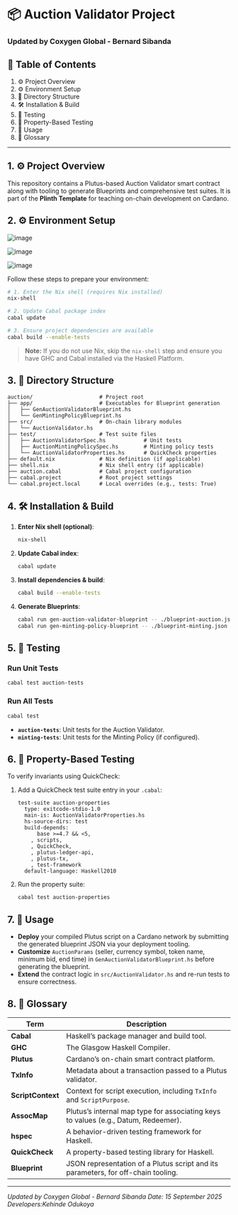 # 📦 Auction Validator Project

### Updated by Coxygen Global - Bernard Sibanda

## 📑 Table of Contents

1. ⚙️ Project Overview
2. ⚙️ Environment Setup
3. 📂 Directory Structure
4. 🛠️ Installation & Build
5. 🔬 Testing
6. 🧪 Property-Based Testing
7. 🚀 Usage
8. 📖 Glossary

---

## 1. ⚙️ Project Overview

This repository contains a Plutus-based Auction Validator smart contract along with tooling to generate Blueprints and comprehensive test suites. It is part of the **Plinth Template** for teaching on-chain development on Cardano.

## 2. ⚙️ Environment Setup

![image](https://github.com/user-attachments/assets/5e920e6a-4189-4917-b9ad-b31977e0d81b)

![image](https://github.com/user-attachments/assets/92f0a394-d7da-44c6-b15a-9068efe7f4c3)

![image](https://github.com/user-attachments/assets/4793940e-518a-4893-b3f2-1300d488bf65)

Follow these steps to prepare your environment:

```bash
# 1. Enter the Nix shell (requires Nix installed)
nix-shell

# 2. Update Cabal package index
cabal update

# 3. Ensure project dependencies are available
cabal build --enable-tests
```

> **Note:** If you do not use Nix, skip the `nix-shell` step and ensure you have GHC and Cabal installed via the Haskell Platform.

## 3. 📂 Directory Structure

```text
auction/                     # Project root
├── app/                     # Executables for Blueprint generation
│   ├── GenAuctionValidatorBlueprint.hs
│   └── GenMintingPolicyBlueprint.hs
├── src/                     # On-chain library modules
│   └── AuctionValidator.hs
├── test/                    # Test suite files
│   ├── AuctionValidatorSpec.hs            # Unit tests
│   ├── AuctionMintingPolicySpec.hs        # Minting policy tests
│   └── AuctionValidatorProperties.hs      # QuickCheck properties
├── default.nix              # Nix definition (if applicable)
├── shell.nix                # Nix shell entry (if applicable)
├── auction.cabal            # Cabal project configuration
├── cabal.project            # Root project settings
└── cabal.project.local      # Local overrides (e.g., tests: True)
```

## 4. 🛠️ Installation & Build

1. **Enter Nix shell (optional)**:

   ```bash
   nix-shell
   ```
2. **Update Cabal index**:

   ```bash
   cabal update
   ```
3. **Install dependencies & build**:

   ```bash
   cabal build --enable-tests
   ```
4. **Generate Blueprints**:

   ```bash
   cabal run gen-auction-validator-blueprint -- ./blueprint-auction.json
   cabal run gen-minting-policy-blueprint -- ./blueprint-minting.json
   ```

## 5. 🔬 Testing

### Run Unit Tests

```bash
cabal test auction-tests
```

### Run All Tests

```bash
cabal test
```

* **`auction-tests`**: Unit tests for the Auction Validator.
* **`minting-tests`**: Unit tests for the Minting Policy (if configured).

## 6. 🧪 Property-Based Testing

To verify invariants using QuickCheck:

1. Add a QuickCheck test suite entry in your `.cabal`:

   ```cabal
   test-suite auction-properties
     type: exitcode-stdio-1.0
     main-is: AuctionValidatorProperties.hs
     hs-source-dirs: test
     build-depends:
         base >=4.7 && <5,
       , scripts,
       , QuickCheck,
       , plutus-ledger-api,
       , plutus-tx,
       , test-framework
     default-language: Haskell2010
   ```
2. Run the property suite:

   ```bash
   cabal test auction-properties
   ```

## 7. 🚀 Usage

* **Deploy** your compiled Plutus script on a Cardano network by submitting the generated blueprint JSON via your deployment tooling.
* **Customize** `AuctionParams` (seller, currency symbol, token name, minimum bid, end time) in `GenAuctionValidatorBlueprint.hs` before generating the blueprint.
* **Extend** the contract logic in `src/AuctionValidator.hs` and re-run tests to ensure correctness.

## 8. 📖 Glossary

| Term              | Description                                                                        |
| ----------------- | ---------------------------------------------------------------------------------- |
| **Cabal**         | Haskell’s package manager and build tool.                                          |
| **GHC**           | The Glasgow Haskell Compiler.                                                      |
| **Plutus**        | Cardano’s on-chain smart contract platform.                                        |
| **TxInfo**        | Metadata about a transaction passed to a Plutus validator.                         |
| **ScriptContext** | Context for script execution, including `TxInfo` and `ScriptPurpose`.              |
| **AssocMap**      | Plutus’s internal map type for associating keys to values (e.g., Datum, Redeemer). |
| **hspec**         | A behavior-driven testing framework for Haskell.                                   |
| **QuickCheck**    | A property-based testing library for Haskell.                                      |
| **Blueprint**     | JSON representation of a Plutus script and its parameters, for off-chain tooling.  |

---

*Updated by Coxygen Global - Bernard Sibanda*
*Date: 15 September 2025*
*Developers:Kehinde Odukoya*
